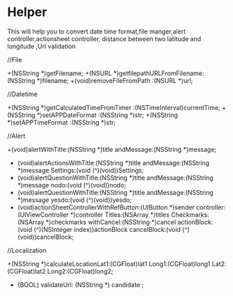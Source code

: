 # Helper
This will help you to convert date time format,file manger,alert controller,actionsheet controller, distance between two latitude and longitude ,Url validation


//File

+(NSString *)getFilename;
+(NSURL *)getfilepathURLFromFilename:(NSString *)filename;
+(void)removeFileFromPath :(NSURL *)url;


//Datetime

+(NSString *)getCalculatedTimeFromTimer :(NSTimeInterval)currentTime;
+(NSString *)setAPPDateFormat :(NSString *)str;
+(NSString *)setAPPTimeFormat :(NSString *)str;

//Alert

+(void)alertWithTitle:(NSString *)title andMessage:(NSString *)message;
+ (void)alertActionsWithTitle:(NSString *)title andMessage:(NSString *)message Settings:(void (^)(void))Settings;
+ (void)alertQuestionWithTitle:(NSString *)title andMessage:(NSString *)message nodo:(void (^)(void))nodo;
+ (void)alertQuestionWithTitle:(NSString *)title andMessage:(NSString *)message yesdo:(void (^)(void))yesdo;
+ (void)actionSheetControllerWithRefButton:(UIButton *)sender controller:(UIViewController *)controller Titles:(NSArray *)titles Checkmarks:(NSArray *)checkmarks withCancel:(NSString *)cancel actionBlock:(void (^)(NSInteger index))actionBlock cancelBlock:(void (^)(void))cancelBlock;



//Localization

+(NSString *)calculateLocationLat1:(CGFloat)lat1 Long1:(CGFloat)long1 Lat2:(CGFloat)lat2 Long2:(CGFloat)long2;
+ (BOOL) validateUrl: (NSString *) candidate ;
